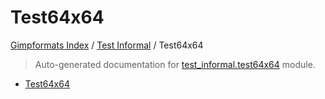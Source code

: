 # Test64x64

[Gimpformats Index](../README.md#gimpformats-index) / [Test Informal](./index.md#test-informal) / Test64x64

> Auto-generated documentation for [test_informal.test64x64](../../../test_informal/test64x64.py) module.
- [Test64x64](#test64x64)

